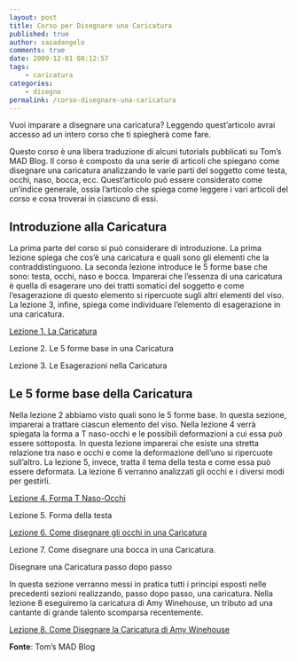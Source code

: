 ```yaml
---
layout: post
title: Corso per Disegnare una Caricatura
published: true
author: sasadangelo
comments: true
date: 2009-12-01 08:12:57
tags:
    - caricatura
categories:
    - disegno
permalink: /corso-disegnare-una-caricatura
---
```


  


Vuoi imparare a disegnare una caricatura? Leggendo quest&#8217;articolo avrai accesso ad un intero corso che ti spiegherà come fare.

Questo corso è una libera traduzione di alcuni tutorials pubblicati su Tom&#8217;s MAD Blog. Il corso è composto da una serie di articoli che spiegano come disegnare una caricatura analizzando le varie parti del soggetto come testa, occhi, naso, bocca, ecc. Quest&#8217;articolo può essere considerato come un&#8217;indice generale, ossia l&#8217;articolo che spiega come leggere i vari articoli del corso e cosa troverai in ciascuno di essi.

## Introduzione alla Caricatura

La prima parte del corso si può considerare di introduzione. La prima lezione spiega che cos&#8217;è una caricatura e quali sono gli elementi che la contraddistinguono. La seconda lezione introduce le 5 forme base che sono: testa, occhi, naso e bocca. Imparerai che l&#8217;essenza di una caricatura è quella di esagerare uno dei tratti somatici del soggetto e come l&#8217;esagerazione di questo elemento si ripercuote sugli altri elementi del viso. La lezione 3, infine, spiega come individuare l&#8217;elemento di esagerazione in una caricatura.

[Lezione 1. La Caricatura][1]

Lezione 2. Le 5 forme base in una Caricatura

Lezione 3. Le Esagerazioni nella Caricatura

## Le 5 forme base della Caricatura


  Nella lezione 2 abbiamo visto quali sono le 5 forme base. In questa sezione, imparerai a trattare ciascun elemento del viso. Nella lezione 4 verrà spiegata la forma a T naso-occhi e le possibili deformazioni a cui essa può essere sottoposta. In questa lezione imparerai che esiste una stretta relazione tra naso e occhi e come la deformazione dell&#8217;uno si ripercuote sull&#8217;altro. La lezione 5, invece, tratta il tema della testa e come essa può essere deformata. La lezione 6 verranno analizzati gli occhi e i diversi modi per gestirli.


[Lezione 4. Forma T Naso-Occhi][2]

Lezione 5. Forma della testa

[Lezione 6. Come disegnare gli occhi in una Caricatura][3]

Lezione 7. Come disegnare una bocca in una Caricatura.


  Disegnare una Caricatura passo dopo passo


In questa sezione verranno messi in pratica tutti i principi esposti nelle precedenti sezioni realizzando, passo dopo passo, una caricatura. Nella lezione 8 eseguiremo la caricatura di Amy Winehouse, un tributo ad una cantante di grande talento scomparsa recentemente.

[Lezione 8. Come Disegnare la Caricatura di Amy Winehouse][4]

**Fonte**: Tom&#8217;s MAD Blog

 [1]: /caricatura/
 [2]: /caricatura-deformazioni-naso-occhi/
 [3]: /caricatura-occhi/
 [4]: /come-disegnare-caricatura-amy-winehouse/